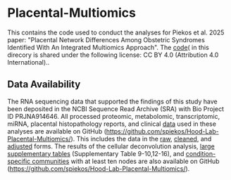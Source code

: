 # Placental-Multiomics
This contains the code used to conduct the analyses for Piekos et al. 2025 paper: "Placental Network Differences Among Obstetric Syndromes Identified With An Integrated Multiomics Approach". The [code](scripts/)( in this direcory is shared under the following license: CC BY 4.0 (Attribution 4.0 International)..

## Data Availability
The RNA sequencing data that supported the findings of this study have been deposited in the NCBI Sequence Read Archive (SRA) with Bio Project ID PRJNA914646. All processed proteomic, metabolomic, transcriptomic, miRNA, placental histopathology reports, and clinical [data](data/) used in these analyses are available on GitHub (https://github.com/spiekos/Hood-Lab-Placental-Multiomics/). This includes the data in the [raw](data/raw/), [cleaned](data/normalized_cleaned), and [adjusted](data/normalized_cleaned_adjusted) forms. The results of the cellular deconvolution analysis, [large supplementary tables](SupplementaryTables) (Supplementary Table 9-10,12-16), and [condition-specific communities](output) with at least ten nodes are also available on GitHub (https://github.com/spiekos/Hood-Lab-Placental-Multiomics/).

